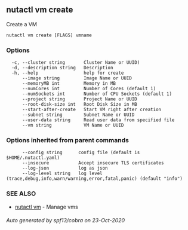 ## nutactl vm create

Create a VM

```
nutactl vm create [FLAGS] vmname
```

### Options

```
  -c, --cluster string       Cluster Name or UUID)
  -d, --description string   Description
  -h, --help                 help for create
      --image string         Image Name or UUID
      --memoryMB int         Memory in MB
      --numCores int         Number of Cores (default 1)
      --numSockets int       Number of CPU Sockets (default 1)
      --project string       Project Name or UUID
      --root-disk-size int   Root Disk Size in MB
      --start-after-create   Start VM right after creation
      --subnet string        Subnet Name or UUID
      --user-data string     Read user data from specified file
      --vm string            VM Name or UUID
```

### Options inherited from parent commands

```
      --config string      config file (default is $HOME/.nutactl.yaml)
      --insecure           Accept insecure TLS certificates
      --log-json           log as json
      --log-level string   log level (trace,debug,info,warn/warning,error,fatal,panic) (default "info")
```

### SEE ALSO

* [nutactl vm](nutactl_vm.md)	 - Manage vms

###### Auto generated by spf13/cobra on 23-Oct-2020
